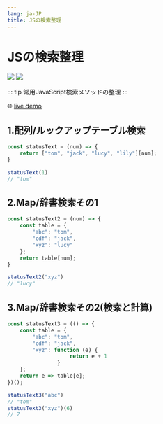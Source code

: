 ```yaml
---
lang: ja-JP
title: JSの検索整理
---
```


# JSの検索整理

![](https://img.shields.io/badge/-Typescript-9ca3af.svg?logo=typescript&style=popout-square)  ![](https://img.shields.io/badge/-Javascript-9ca3af.svg?logo=javascript&style=popout-square)



::: tip
常用JavaScript検索メソッドの整理
:::



🌐 [live demo](https://codepen.io/kensoz/pen/poWmKXK)



## 1.配列/ルックアップテーブル検索

```js
const statusText = (num) => {
    return ["tom", "jack", "lucy", "lily"][num];
}

statusText(1)
// "tom"
```



## 2.Map/辞書検索その1

```js
const statusText2 = (num) => {
    const table = {
        "abc": "tom",
        "cdf": "jack",
        "xyz": "lucy"
    };
    return table[num];
}

statusText2("xyz")
// "lucy"
```



## 3.Map/辞書検索その2(検索と計算)

```js
const statusText3 = (() => {
    const table = {
        "abc": "tom",
        "cdf": "jack",
        "xyz": function (e) {
					return e + 1
				}
    };
    return e => table[e];
})();

statusText3("abc")
// "tom"
statusText3("xyz")(6)
// 7
```

